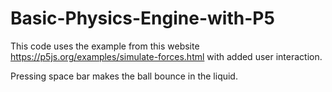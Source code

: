 # Basic-Physics-Engine-with-P5
This code uses the example from this website https://p5js.org/examples/simulate-forces.html with added user interaction. 

Pressing space bar makes the ball bounce in the liquid.
